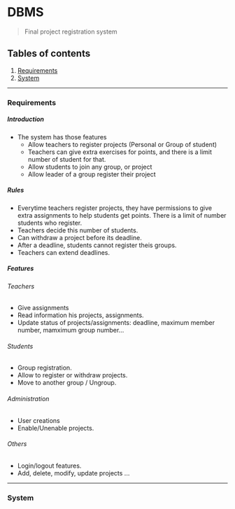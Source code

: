 # DBMS

>Final project registration system


## Tables of contents
1. [Requirements](#requirements)
2. [System](#system)


---

### Requirements
##### Introduction
* The system has those features
	* Allow teachers to register projects (Personal or Group of student)
	* Teachers can give extra exercises for points, and there is a limit number of student for that.
	* Allow students to join any group, or project
	* Allow leader of a group register their project

##### Rules

* Everytime teachers register projects, they have permissions to give extra assignments to help students get points. There is a limit of number students who register.
* Teachers decide this number of students.
* Can withdraw a project before its deadline.
* After a deadline, students cannot register theis groups.
* Teachers can extend deadlines.

##### Features

###### Teachers
* Give assignments
* Read information his projects, assignments.
* Update status of projects/assignments: deadline, maximum member number, mamximum group number...

###### Students
* Group registration.
* Allow to register or withdraw projects.
* Move to another group / Ungroup.

###### Administration
* User creations
* Enable/Unenable projects.

###### Others
* Login/logout features.
* Add, delete, modify, update projects
...

---

### System

